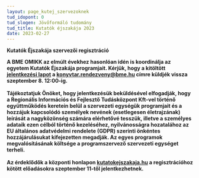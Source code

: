```yaml
---
layout: page_kutej_szervezoknek
tud_idopont: 0
tud_slogen: Jövőformáló tudomány
tud_title: Kutatók éjszakája 2023
date: 2023-02-27
---
```


<b>Kutatók Éjszakája szervezői regisztráció<b>

A BME OMIKK az elmúlt évekhez hasonlóan idén is koordinálja az egyetem Kutatók Éjszakája programjait.
Kérjük, hogy a kitöltött [jelentkezési lapot](https://dokutar.omikk.bme.hu/web/kutatok_ejszakaja_2023/jelentkezesi_lap_KEJ_2023.xlsx) a <b>konyvtar.rendezveny@bme.hu</b> címre küldjék vissza <b>szeptember 8. 12:00-ig</b>.
<br><br>
Tájékoztatjuk Önöket, hogy jelentkezésük beküldésével elfogadják, hogy a Regionális Információs és Fejlesztő Tudásközpont Kft-vel történő együttműködés keretein belül a szervezeti egységük programjait és a hozzájuk kapcsolódó személyek nevének (esetlegesen életrajzának) leírását a nagyközönség számára elérhetővé tesszük, illetve a személyes adataik ezen célból történő kezeléséhez, nyilvánosságra hozatalához az EU általános adatvédelmi rendelete (GDPR) szerinti önkéntes hozzájárulásukat kifejezetten megadják.
Az egyes programok megvalósításának költsége a programszervező szervezeti egységet terheli.
<br><br>Az érdeklődők a központi honlapon [kutatokejszakaja.hu](https://www.kutatokejszakaja.hu) a regisztrációhoz kötött előadásokra szeptember 11-től jelentkezhetnek.

